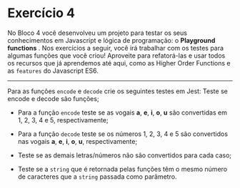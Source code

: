 # Exercício 4

No Bloco 4 você desenvolveu um projeto para testar os seus conhecimentos em Javascript e lógica de programação: o __Playground functions__ . Nos exercícios a seguir, você irá trabalhar com os testes para algumas funções que você criou! Aproveite para refatorá-las e usar todos os recursos que já aprendemos até aqui, como as Higher Order Functions e as `features` do Javascript ES6.

___

Para as funções `encode` e `decode` crie os seguintes testes em Jest:
Teste se encode e decode são funções;

  - Para a função `encode` teste se as vogais __a__, __e__, __i__, __o__, __u__ são convertidas em 1, 2, 3, 4 e 5, respectivamente;

  - Para a função `decode` teste se os números 1, 2, 3, 4 e 5 são convertidos nas vogais __a__, __e__, __i__, __o__, __u__, respectivamente;

  - Teste se as demais letras/números não são convertidos para cada caso;

  - Teste se a `string` que é retornada pelas funções têm o mesmo número de caracteres que a `string` passada como parâmetro.